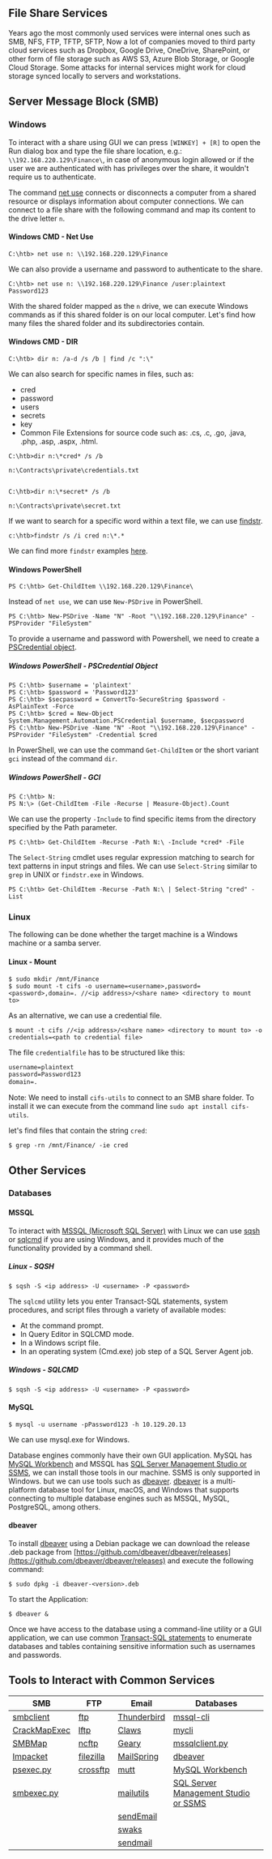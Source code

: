 ## File Share Services

Years ago the most commonly used services were internal ones such as SMB, NFS, FTP, TFTP, SFTP, Now a lot of companies moved to third party cloud services such as Dropbox, Google Drive, OneDrive, SharePoint, or other form of file storage such as AWS S3, Azure Blob Storage, or Google Cloud Storage. Some attacks for internal services might work for cloud storage synced locally to servers and workstations.

## Server Message Block (SMB)

### Windows

To interact with a share using GUI we can press `[WINKEY] + [R]` to open the Run dialog box and type the file share location, e.g.: `\\192.168.220.129\Finance\`, in case of anonymous login allowed or if the user we are authenticated with has privileges over the share, it wouldn't require us to authenticate.

The command [net use](https://docs.microsoft.com/en-us/previous-versions/windows/it-pro/windows-server-2012-r2-and-2012/gg651155(v=ws.11)) connects or disconnects a computer from a shared resource or displays information about computer connections. We can connect to a file share with the following command and map its content to the drive letter `n`.

#### Windows CMD - Net Use
```cmd-session
C:\htb> net use n: \\192.168.220.129\Finance
```

We can also provide a username and password to authenticate to the share.

```cmd-session
C:\htb> net use n: \\192.168.220.129\Finance /user:plaintext Password123
```

With the shared folder mapped as the `n` drive, we can execute Windows commands as if this shared folder is on our local computer. Let's find how many files the shared folder and its subdirectories contain.

#### Windows CMD - DIR
```cmd-session
C:\htb> dir n: /a-d /s /b | find /c ":\"
```

We can also search for specific names in files, such as:

- cred
- password
- users
- secrets
- key
- Common File Extensions for source code such as: .cs, .c, .go, .java, .php, .asp, .aspx, .html.

```cmd-session
C:\htb>dir n:\*cred* /s /b

n:\Contracts\private\credentials.txt


C:\htb>dir n:\*secret* /s /b

n:\Contracts\private\secret.txt
```

If we want to search for a specific word within a text file, we can use [findstr](https://docs.microsoft.com/en-us/windows-server/administration/windows-commands/findstr).

```cmd-session
c:\htb>findstr /s /i cred n:\*.*
```

We can find more `findstr` examples [here](https://docs.microsoft.com/en-us/windows-server/administration/windows-commands/findstr#examples).

#### Windows PowerShell
```powershell-session
PS C:\htb> Get-ChildItem \\192.168.220.129\Finance\
```

Instead of `net use`, we can use `New-PSDrive` in PowerShell.

```powershell-session
PS C:\htb> New-PSDrive -Name "N" -Root "\\192.168.220.129\Finance" -PSProvider "FileSystem"
```

To provide a username and password with Powershell, we need to create a [PSCredential object](https://docs.microsoft.com/en-us/dotnet/api/system.management.automation.pscredential).

##### Windows PowerShell - PSCredential Object
```powershell-session
PS C:\htb> $username = 'plaintext'
PS C:\htb> $password = 'Password123'
PS C:\htb> $secpassword = ConvertTo-SecureString $password -AsPlainText -Force
PS C:\htb> $cred = New-Object System.Management.Automation.PSCredential $username, $secpassword
PS C:\htb> New-PSDrive -Name "N" -Root "\\192.168.220.129\Finance" -PSProvider "FileSystem" -Credential $cred
```

In PowerShell, we can use the command `Get-ChildItem` or the short variant `gci` instead of the command `dir`.

##### Windows PowerShell - GCI
```powershell-session
PS C:\htb> N:
PS N:\> (Get-ChildItem -File -Recurse | Measure-Object).Count
```

We can use the property `-Include` to find specific items from the directory specified by the Path parameter.

```powershell-session
PS C:\htb> Get-ChildItem -Recurse -Path N:\ -Include *cred* -File
```

The `Select-String` cmdlet uses regular expression matching to search for text patterns in input strings and files. We can use `Select-String` similar to `grep` in UNIX or `findstr.exe` in Windows.

```powershell-session
PS C:\htb> Get-ChildItem -Recurse -Path N:\ | Select-String "cred" -List
```

### Linux

The following can be done whether the target machine is a Windows machine or a samba server.

#### Linux - Mount
```shell-session
$ sudo mkdir /mnt/Finance
$ sudo mount -t cifs -o username=<username>,password=<password>,domain=. //<ip address>/<share name> <directory to mount to>
```

As an alternative, we can use a credential file.

```shell-session
$ mount -t cifs //<ip address>/<share name> <directory to mount to> -o credentials=<path to credential file>
```

The file `credentialfile` has to be structured like this:
```txt
username=plaintext
password=Password123
domain=.
```

Note: We need to install `cifs-utils` to connect to an SMB share folder. To install it we can execute from the command line `sudo apt install cifs-utils`.

let's find files that contain the string `cred`:
```shell-session
$ grep -rn /mnt/Finance/ -ie cred
```

## Other Services

### Databases

#### MSSQL

To interact with [MSSQL (Microsoft SQL Server)](https://www.microsoft.com/en-us/sql-server/sql-server-downloads) with Linux we can use [sqsh](https://en.wikipedia.org/wiki/Sqsh) or [sqlcmd](https://docs.microsoft.com/en-us/sql/tools/sqlcmd-utility) if you are using Windows, and it provides much of the functionality provided by a command shell.

##### Linux - SQSH
```shell-session
$ sqsh -S <ip address> -U <username> -P <password>
```

The `sqlcmd` utility lets you enter Transact-SQL statements, system procedures, and script files through a variety of available modes:

- At the command prompt.
- In Query Editor in SQLCMD mode.
- In a Windows script file.
- In an operating system (Cmd.exe) job step of a SQL Server Agent job.

##### Windows - SQLCMD
```shell-session
$ sqsh -S <ip address> -U <username> -P <password>
```

#### MySQL
```shell-session
$ mysql -u username -pPassword123 -h 10.129.20.13
```

We can use mysql.exe for Windows.

Database engines commonly have their own GUI application. MySQL has [MySQL Workbench](https://dev.mysql.com/downloads/workbench/) and MSSQL has [SQL Server Management Studio or SSMS](https://docs.microsoft.com/en-us/sql/ssms/download-sql-server-management-studio-ssms), we can install those tools in our machine. SSMS is only supported in Windows. but we can use tools such as [dbeaver](https://github.com/dbeaver/dbeaver). [dbeaver](https://github.com/dbeaver/dbeaver) is a multi-platform database tool for Linux, macOS, and Windows that supports connecting to multiple database engines such as MSSQL, MySQL, PostgreSQL, among others.

#### dbeaver

To install [dbeaver](https://github.com/dbeaver/dbeaver) using a Debian package we can download the release .deb package from [https://github.com/dbeaver/dbeaver/releases](https://github.com/dbeaver/dbeaver/releases) and execute the following command:
```shell-session
$ sudo dpkg -i dbeaver-<version>.deb
```

To start the Application:
```shell-session
$ dbeaver &
```

Once we have access to the database using a command-line utility or a GUI application, we can use common [Transact-SQL statements](https://docs.microsoft.com/en-us/sql/t-sql/statements/statements?view=sql-server-ver15) to enumerate databases and tables containing sensitive information such as usernames and passwords.

## Tools to Interact with Common Services
| **SMB**                                                                                  | **FTP**                                     | **Email**                                          | **Databases**                                                                                                                |
| ---------------------------------------------------------------------------------------- | ------------------------------------------- | -------------------------------------------------- | ---------------------------------------------------------------------------------------------------------------------------- |
| [smbclient](https://www.samba.org/samba/docs/current/man-html/smbclient.1.html)          | [ftp](https://linux.die.net/man/1/ftp)      | [Thunderbird](https://www.thunderbird.net/en-US/)  | [mssql-cli](https://github.com/dbcli/mssql-cli)                                                                              |
| [CrackMapExec](https://github.com/byt3bl33d3r/CrackMapExec)                              | [lftp](https://lftp.yar.ru/)                | [Claws](https://www.claws-mail.org/)               | [mycli](https://github.com/dbcli/mycli)                                                                                      |
| [SMBMap](https://github.com/ShawnDEvans/smbmap)                                          | [ncftp](https://www.ncftp.com/)             | [Geary](https://wiki.gnome.org/Apps/Geary)         | [mssqlclient.py](https://github.com/SecureAuthCorp/impacket/blob/master/examples/mssqlclient.py)                             |
| [Impacket](https://github.com/SecureAuthCorp/impacket)                                   | [filezilla](https://filezilla-project.org/) | [MailSpring](https://getmailspring.com)            | [dbeaver](https://github.com/dbeaver/dbeaver)                                                                                |
| [psexec.py](https://github.com/SecureAuthCorp/impacket/blob/master/examples/psexec.py)   | [crossftp](http://www.crossftp.com/)        | [mutt](http://www.mutt.org/)                       | [MySQL Workbench](https://dev.mysql.com/downloads/workbench/)                                                                |
| [smbexec.py](https://github.com/SecureAuthCorp/impacket/blob/master/examples/smbexec.py) |                                             | [mailutils](https://mailutils.org/)                | [SQL Server Management Studio or SSMS](https://docs.microsoft.com/en-us/sql/ssms/download-sql-server-management-studio-ssms) |
|                                                                                          |                                             | [sendEmail](https://github.com/mogaal/sendemail)   |                                                                                                                              |
|                                                                                          |                                             | [swaks](http://www.jetmore.org/john/code/swaks/)   |                                                                                                                              |
|                                                                                          |                                             | [sendmail](https://en.wikipedia.org/wiki/Sendmail) |                                                                                                                              |